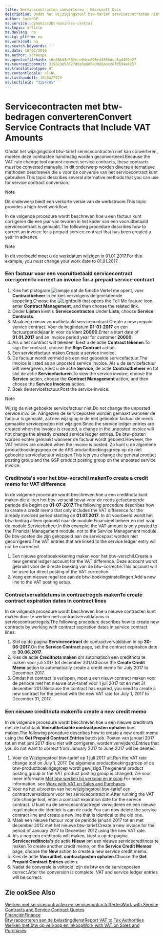 ```yaml
---
title: Servicecontracten converteren | Microsoft Docs
description: Omdat het wijzigingstool btw-tarief servicecontracten niet kan converteren, moeten deze contracten handmatig worden geconverteerd. In dit onderwerp worden diverse alternatieve methoden beschreven die u voor de conversie van het servicecontract kunt gebruiken.
author: SorenGP
ms.service: dynamics365-business-central
ms.topic: article
ms.devlang: na
ms.tgt_pltfrm: na
ms.workload: na
ms.search.keywords: ''
ms.date: 10/01/2019
ms.author: sgroespe
ms.openlocfilehash: c0c68b43e562ece0dce695ed4366dcc5ad409e27
ms.sourcegitcommit: 319023e53627dbe8e68643908aacc6fd594a4957
ms.translationtype: HT
ms.contentlocale: nl-NL
ms.lasthandoff: 10/04/2019
ms.locfileid: "2554785"
---
```

# <a name="convert-service-contracts-that-include-vat-amounts"></a><span data-ttu-id="3bd04-104">Servicecontracten met btw-bedragen converteren</span><span class="sxs-lookup"><span data-stu-id="3bd04-104">Convert Service Contracts that Include VAT Amounts</span></span>
<span data-ttu-id="3bd04-105">Omdat het wijzigingstool btw-tarief servicecontracten niet kan converteren, moeten deze contracten handmatig worden geconverteerd.</span><span class="sxs-lookup"><span data-stu-id="3bd04-105">Because the VAT rate change tool cannot convert service contracts, these contracts must be converted manually.</span></span> <span data-ttu-id="3bd04-106">In dit onderwerp worden diverse alternatieve methoden beschreven die u voor de conversie van het servicecontract kunt gebruiken.</span><span class="sxs-lookup"><span data-stu-id="3bd04-106">This topic describes several alternative methods that you can use for service contract conversion.</span></span>  

> [!NOTE]  
>  <span data-ttu-id="3bd04-107">Dit onderwerp biedt een verkorte versie van de werkstroom.</span><span class="sxs-lookup"><span data-stu-id="3bd04-107">This topic provides a high-level workflow.</span></span>  

 <span data-ttu-id="3bd04-108">In de volgende procedure wordt beschreven hoe u een factuur kunt corrigeren die een jaar van tevoren in het kader van een vooruitbetaald servicecontract is gemaakt.</span><span class="sxs-lookup"><span data-stu-id="3bd04-108">The following procedure describes how to correct an invoice for a prepaid service contract that has been created a year in advance.</span></span>  

> [!NOTE]  
>  <span data-ttu-id="3bd04-109">In dit voorbeeld moet u de werkdatum wijzigen in 01.01.2017.</span><span class="sxs-lookup"><span data-stu-id="3bd04-109">For this example, you must change your work date to 01.01.2017.</span></span>  

### <a name="to-correct-an-invoice-for-a-prepaid-service-contract"></a><span data-ttu-id="3bd04-110">Een factuur voor een vooruitbetaald servicecontract corrigeren</span><span class="sxs-lookup"><span data-stu-id="3bd04-110">To correct an invoice for a prepaid service contract</span></span>  
1. <span data-ttu-id="3bd04-111">Kies het pictogram ![lampje dat de functie Vertel me opent](media/ui-search/search_small.png "Vertel me wat u wilt doen"), voer **Contractbeheer** in en kies vervolgens de gerelateerde koppeling.</span><span class="sxs-lookup"><span data-stu-id="3bd04-111">Choose the ![Lightbulb that opens the Tell Me feature](media/ui-search/search_small.png "Tell me what you want to do") icon, enter **Contract Management**, and then choose the related link.</span></span>  
2. <span data-ttu-id="3bd04-112">Onder **Lijsten** kiest u **Servicecontracten**.</span><span class="sxs-lookup"><span data-stu-id="3bd04-112">Under **Lists**, choose **Service Contracts**.</span></span>  
3. <span data-ttu-id="3bd04-113">Maak een nieuw vooruitbetaald servicecontract.</span><span class="sxs-lookup"><span data-stu-id="3bd04-113">Create a new prepaid service contract.</span></span> <span data-ttu-id="3bd04-114">Voer de begindatum **01-01-2017** en een factuurperiodejaar in voor de klant **20000**.</span><span class="sxs-lookup"><span data-stu-id="3bd04-114">Enter a start date of **01.01.2017** and an invoice period year for customer **20000**.</span></span>  
4. <span data-ttu-id="3bd04-115">Als u het contract wilt tekenen, kiest u de actie **Contract tekenen**.</span><span class="sxs-lookup"><span data-stu-id="3bd04-115">To sign the contract, choose the **Sign Contract** action.</span></span>  
5. <span data-ttu-id="3bd04-116">Een servicefactuur maken.</span><span class="sxs-lookup"><span data-stu-id="3bd04-116">Create a service invoice.</span></span>
6. <span data-ttu-id="3bd04-117">De factuur wordt vermeld als een niet geboekte servicefactuur.</span><span class="sxs-lookup"><span data-stu-id="3bd04-117">The invoice is listed as an unposted service invoice.</span></span> <span data-ttu-id="3bd04-118">Als u de servicefactuur wilt weergeven, kiest u de actie **Service**, de actie **Contractbeheer** en tot slot de actie **Servicefacturen**.</span><span class="sxs-lookup"><span data-stu-id="3bd04-118">To view the service invoice, choose the **Service** action, choose the **Contract Management** action, and then choose the **Service Invoices** action.</span></span>  
7. <span data-ttu-id="3bd04-119">Boek de servicefactuur.</span><span class="sxs-lookup"><span data-stu-id="3bd04-119">Post the service invoice.</span></span>  

> [!NOTE]  
>  <span data-ttu-id="3bd04-120">Wijzig de niet geboekte servicefactuur niet.</span><span class="sxs-lookup"><span data-stu-id="3bd04-120">Do not change the unposted service invoice.</span></span> <span data-ttu-id="3bd04-121">Aangezien de serviceposten worden gemaakt wanneer de factuur is gemaakt, zal een wijziging in de niet geboekte factuur de reeds gemaakte serviceposten niet wijzigen.</span><span class="sxs-lookup"><span data-stu-id="3bd04-121">Since the service ledger entries are created when the invoice is created, a change in the unposted invoice will not change the already created service ledger entries.</span></span> <span data-ttu-id="3bd04-122">De btw-posten worden echter gemaakt wanneer de factuur wordt geboekt.</span><span class="sxs-lookup"><span data-stu-id="3bd04-122">However, the VAT entries are created when the invoice is posted.</span></span> <span data-ttu-id="3bd04-123">Zo kunt u de algemene productboekingsgroep en de APS productboekingsgroep op de niet geboekte servicefactuur wijzigen.</span><span class="sxs-lookup"><span data-stu-id="3bd04-123">This lets you change the general product posting group and the GSP product posting group on the unposted service invoice.</span></span>  

### <a name="to-create-a-credit-memo-for-vat-difference"></a><span data-ttu-id="3bd04-124">Creditnota's voor het btw-verschil maken</span><span class="sxs-lookup"><span data-stu-id="3bd04-124">To create a credit memo for VAT difference</span></span>  
<span data-ttu-id="3bd04-125">In de volgende procedure wordt beschreven hoe u een creditnota kunt maken die alleen het btw-verschil bevat voor de reeds gefactureerde periode die begint op **01-07-2017**.</span><span class="sxs-lookup"><span data-stu-id="3bd04-125">The following procedure describes how to create a credit memo that only includes the VAT difference for the already invoiced period starting on **01.07.2017**.</span></span> <span data-ttu-id="3bd04-126">In dit voorbeeld wordt het btw-bedrag alleen geboekt naar de module Financieel beheer en niet naar de module Servicebeheer.</span><span class="sxs-lookup"><span data-stu-id="3bd04-126">In this example, the VAT amount is only posted to the Financial Management module, not to the Service Management module.</span></span> <span data-ttu-id="3bd04-127">De btw-posten die zijn gekoppeld aan de servicepost worden niet gecorrigeerd.</span><span class="sxs-lookup"><span data-stu-id="3bd04-127">The VAT entries that are linked to the service ledger entry will not be corrected.</span></span>  

1. <span data-ttu-id="3bd04-128">Een nieuwe grootboekrekening maken voor het btw-verschil.</span><span class="sxs-lookup"><span data-stu-id="3bd04-128">Create a new general ledger account for the VAT difference.</span></span> <span data-ttu-id="3bd04-129">Deze account wordt gebruikt voor de directe boeking van de btw-correctie.</span><span class="sxs-lookup"><span data-stu-id="3bd04-129">This account will be used for direct posting of the VAT correction.</span></span>  
2. <span data-ttu-id="3bd04-130">Voeg een nieuwe regel toe aan de btw-boekingsinstellingen.</span><span class="sxs-lookup"><span data-stu-id="3bd04-130">Add a new line to the VAT posting setup.</span></span>  

### <a name="to-create-contract-expiration-dates-in-contract-lines"></a><span data-ttu-id="3bd04-131">Contractvervaldatums in contractregels maken</span><span class="sxs-lookup"><span data-stu-id="3bd04-131">To create contract expiration dates in contract lines</span></span>  
<span data-ttu-id="3bd04-132">In de volgende procedure wordt beschreven hoe u nieuwe contracten kunt maken door te werken met contractvervaldatums in servicecontractregels.</span><span class="sxs-lookup"><span data-stu-id="3bd04-132">The following procedure describes how to create new contracts by working with contract expiration dates in service contract lines.</span></span>  

1. <span data-ttu-id="3bd04-133">Stel op de pagina **Servicecontract** de contractvervaldatum in op **30-06-2017**.</span><span class="sxs-lookup"><span data-stu-id="3bd04-133">On the **Service Contract** page, set the contract expiration date to **30.06.2017**.</span></span>  
2. <span data-ttu-id="3bd04-134">Kies de actie **Creditnota maken** om automatisch een creditnota te maken voor juli 2017 tot december 2017.</span><span class="sxs-lookup"><span data-stu-id="3bd04-134">Choose the **Create Credit Memo** action to automatically create a credit memo for July 2017 to December 2017.</span></span>  
3. <span data-ttu-id="3bd04-135">Omdat het contract is verlopen, moet u een nieuw contract maken voor de periode met het nieuwe btw-tarief voor 1 juli 2017 tot en met 31 december 2017.</span><span class="sxs-lookup"><span data-stu-id="3bd04-135">Because the contract has expired, you need to create a new contract for the period with the new VAT rate for July 1, 2017 to December 31, 2017.</span></span>  

### <a name="to-create-a-new-credit-memo"></a><span data-ttu-id="3bd04-136">Een nieuwe creditnota maken</span><span class="sxs-lookup"><span data-stu-id="3bd04-136">To create a new credit memo</span></span>  
<span data-ttu-id="3bd04-137">In de volgende procedure wordt beschreven hoe u een nieuwe creditnota met de batchtaak **Vooruitbetaalde contractposten ophalen** kunt maken.</span><span class="sxs-lookup"><span data-stu-id="3bd04-137">The following procedure describes how to create a new credit memo using the **Get Prepaid Contract Entries** batch job.</span></span> <span data-ttu-id="3bd04-138">Posten van januari 2017 tot en met juni 2017 die u niet wilt corrigeren, worden verwijderd.</span><span class="sxs-lookup"><span data-stu-id="3bd04-138">Entries that you do not want to correct from January 2017 to June 2017 will be deleted.</span></span>  

1. <span data-ttu-id="3bd04-139">Voer de Wijzigingstool btw-tarief op 1 juli 2017 uit.</span><span class="sxs-lookup"><span data-stu-id="3bd04-139">Run the VAT rate change tool on July 1, 2017.</span></span> <span data-ttu-id="3bd04-140">De algemene productboekingsgroep of de btw-productboekingsgroep wordt gewijzigd.</span><span class="sxs-lookup"><span data-stu-id="3bd04-140">The general product posting group or the VAT product posting group is changed.</span></span> <span data-ttu-id="3bd04-141">Zie voor meer informatie [Met btw werken bij verkoop en inkoop](finance-work-with-vat.md).</span><span class="sxs-lookup"><span data-stu-id="3bd04-141">For more information, see [Work with VAT on Sales and Purchases](finance-work-with-vat.md).</span></span>  
2. <span data-ttu-id="3bd04-142">Voer na het uitvoeren van het wijzigingstool btw-tarief een contractvervaldatum voor het servicecontract in.</span><span class="sxs-lookup"><span data-stu-id="3bd04-142">After running the VAT rate change tool, enter a contract expiration date for the service contract.</span></span> <span data-ttu-id="3bd04-143">U kunt nu de servicecontractregel verwijderen en een nieuwe regel maken die identiek is aan de oude.</span><span class="sxs-lookup"><span data-stu-id="3bd04-143">You can now delete the service contract line and create a new line that is identical to the old one.</span></span>  
3. <span data-ttu-id="3bd04-144">Maak een nieuwe factuur voor de periode januari 2017 tot en met december 2012 met het nieuwe btw-tarief.</span><span class="sxs-lookup"><span data-stu-id="3bd04-144">Create a new invoice for the period of January 2017 to December 2012 using the new VAT rate.</span></span>  
4. <span data-ttu-id="3bd04-145">Als u nog een creditnota wilt maken, kiest u op de pagina **Servicecreditnota's** de actie **Nieuw** om een nieuwe servicecreditnota te maken.</span><span class="sxs-lookup"><span data-stu-id="3bd04-145">To create another credit memo, on the **Service Credit Memos** page, choose the **New** action to create a new service credit memo.</span></span>  
5. <span data-ttu-id="3bd04-146">Kies de actie **Vooruitbet. contractposten ophalen**.</span><span class="sxs-lookup"><span data-stu-id="3bd04-146">Choose the **Get Prepaid Contract Entries** action.</span></span>  
6. <span data-ttu-id="3bd04-147">Nadat de conversie is voltooid, zijn de btw en de serviceposten correct.</span><span class="sxs-lookup"><span data-stu-id="3bd04-147">After the conversion is complete, VAT and service ledger entries will be correct.</span></span>  

## <a name="see-also"></a><span data-ttu-id="3bd04-148">Zie ook</span><span class="sxs-lookup"><span data-stu-id="3bd04-148">See Also</span></span>  
[<span data-ttu-id="3bd04-149">Werken met servicecontracten en servicecontractoffertes</span><span class="sxs-lookup"><span data-stu-id="3bd04-149">Work with Service Contracts and Service Contract Quotes</span></span>](service-how-to-create-service-contracts-and-service-contract-quotes.md)  
[<span data-ttu-id="3bd04-150">Financiën</span><span class="sxs-lookup"><span data-stu-id="3bd04-150">Finance</span></span>](finance.md)  
[<span data-ttu-id="3bd04-151">Btw rapporteren aan de belastingdienst</span><span class="sxs-lookup"><span data-stu-id="3bd04-151">Report VAT to Tax Authorities</span></span>](finance-how-report-vat.md)  
[<span data-ttu-id="3bd04-152">Werken met btw op verkoop en inkoop</span><span class="sxs-lookup"><span data-stu-id="3bd04-152">Work with VAT on Sales and Purchases</span></span>](finance-work-with-vat.md)  
